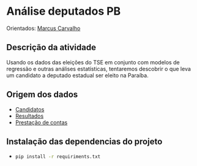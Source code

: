 # Análise deputados PB
Orientados: [Marcus Carvalho](https://github.com/marcuswac)

## Descrição da atividade

Usando os dados das eleições do TSE em conjunto com modelos de regressão e outras análises estatísticas, tentaremos descobrir o que leva um candidato a deputado estadual ser eleito na Paraíba.

## Origem dos dados
- [Candidatos](https://dadosabertos.tse.jus.br/dataset/candidatos-2022)
- [Resultados](https://dadosabertos.tse.jus.br/dataset/resultados-2022)
- [Prestação de contas](https://dadosabertos.tse.jus.br/dataset/dadosabertos-tse-jus-br-dataset-prestacao-de-contas-eleitorais-2022)

## Instalação das dependencias do projeto
 - ```bash
   pip install -r requiriments.txt
   ```